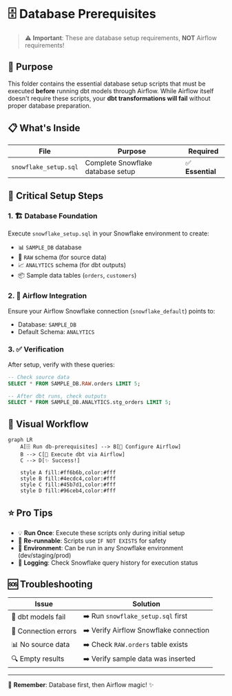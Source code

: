 # 🗄️ Database Prerequisites

> ⚠️ **Important**: These are database setup requirements, **NOT** Airflow requirements!

## 🎯 Purpose

This folder contains the essential database setup scripts that must be executed **before** running dbt models through Airflow. While Airflow itself doesn't require these scripts, your **dbt transformations will fail** without proper database preparation.

## 📋 What's Inside

| File | Purpose | Required |
|------|---------|----------|
| `snowflake_setup.sql` | Complete Snowflake database setup | ✅ **Essential** |

## 🚨 Critical Setup Steps

### 1. 🏗️ **Database Foundation** 
Execute `snowflake_setup.sql` in your Snowflake environment to create:
- 📊 `SAMPLE_DB` database
- 🏪 `RAW` schema (for source data)
- 📈 `ANALYTICS` schema (for dbt outputs)
- 📦 Sample data tables (`orders`, `customers`)

### 2. 🔗 **Airflow Integration**
Ensure your Airflow Snowflake connection (`snowflake_default`) points to:
- Database: `SAMPLE_DB`
- Default Schema: `ANALYTICS`

### 3. ✅ **Verification**
After setup, verify with these queries:
```sql
-- Check source data
SELECT * FROM SAMPLE_DB.RAW.orders LIMIT 5;

-- After dbt runs, check outputs
SELECT * FROM SAMPLE_DB.ANALYTICS.stg_orders LIMIT 5;
```

## 🎨 Visual Workflow

```mermaid
graph LR
    A[🗄️ Run db-prerequisites] --> B[🔧 Configure Airflow]
    B --> C[🚀 Execute dbt via Airflow]
    C --> D[✨ Success!]
    
    style A fill:#ff6b6b,color:#fff
    style B fill:#4ecdc4,color:#fff
    style C fill:#45b7d1,color:#fff
    style D fill:#96ceb4,color:#fff
```

## ⭐ Pro Tips

- 💡 **Run Once**: Execute these scripts only during initial setup
- 🔄 **Re-runnable**: Scripts use `IF NOT EXISTS` for safety
- 🎯 **Environment**: Can be run in any Snowflake environment (dev/staging/prod)
- 📝 **Logging**: Check Snowflake query history for execution status

## 🆘 Troubleshooting

| Issue | Solution |
|-------|----------|
| 🚫 dbt models fail | ➡️ Run `snowflake_setup.sql` first |
| 🔌 Connection errors | ➡️ Verify Airflow Snowflake connection |
| 📊 No source data | ➡️ Check `RAW.orders` table exists |
| 🔍 Empty results | ➡️ Verify sample data was inserted |

---

💫 **Remember**: Database first, then Airflow magic! ✨
